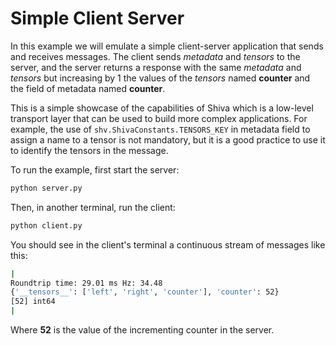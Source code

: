 # Simple Client Server

In this example we will emulate a simple client-server application that sends and receives messages. The client sends *metadata* and *tensors* to the server, and the server returns a response with the same *metadata* and *tensors* but increasing by 1 the values of the *tensors* named **counter** and
the field of metadata named **counter**. 

This is a simple showcase of the capabilities of Shiva which is a low-level transport layer that can be used to build more complex applications. For example, the use of `shv.ShivaConstants.TENSORS_KEY` in
metadata field to assign a name to a tensor is not mandatory, but it is a good practice to use it to identify the tensors in the message.

To run the example, first start the server:

```bash
python server.py
```

Then, in another terminal, run the client:

```bash
python client.py
```

You should see in the client's terminal a continuous stream of messages like this:

```bash
|
Roundtrip time: 29.01 ms Hz: 34.48
{'__tensors__': ['left', 'right', 'counter'], 'counter': 52}
[52] int64
|
```

Where **52** is the value of the incrementing counter in the server.
